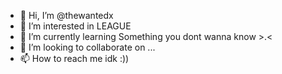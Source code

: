 - 👋 Hi, I’m @thewantedx
- 👀 I’m interested in LEAGUE
- 🌱 I’m currently learning Something you dont wanna know >.<
- 💞️ I’m looking to collaborate on ...
- 📫 How to reach me idk :))

<!---
thewantedx/thewantedx is a ✨ special ✨ repository because its `README.md` (this file) appears on your GitHub profile.
You can click the Preview link to take a look at your changes.
--->
